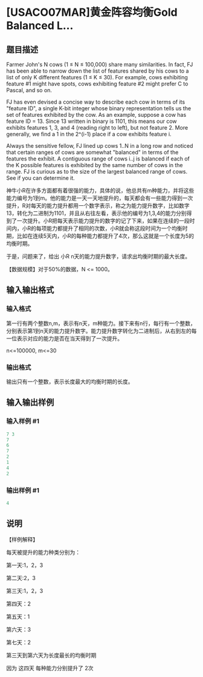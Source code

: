 # [USACO07MAR]黄金阵容均衡Gold Balanced L…

## 题目描述

Farmer John's N cows (1 ≤ N ≤ 100,000) share many similarities. In fact, FJ has been able to narrow down the list of features shared by his cows to a list of only K different features (1 ≤ K ≤ 30). For example, cows exhibiting feature #1 might have spots, cows exhibiting feature #2 might prefer C to Pascal, and so on.

FJ has even devised a concise way to describe each cow in terms of its "feature ID", a single K-bit integer whose binary representation tells us the set of features exhibited by the cow. As an example, suppose a cow has feature ID = 13. Since 13 written in binary is 1101, this means our cow exhibits features 1, 3, and 4 (reading right to left), but not feature 2. More generally, we find a 1 in the 2^(i-1) place if a cow exhibits feature i.

Always the sensitive fellow, FJ lined up cows 1..N in a long row and noticed that certain ranges of cows are somewhat "balanced" in terms of the features the exhibit. A contiguous range of cows i..j is balanced if each of the K possible features is exhibited by the same number of cows in the range. FJ is curious as to the size of the largest balanced range of cows. See if you can determine it.

神牛小R在许多方面都有着很强的能力，具体的说，他总共有m种能力，并将这些能力编号为1到m。他的能力是一天一天地提升的，每天都会有一些能力得到一次提升，R对每天的能力提升都用一个数字表示，称之为能力提升数字，比如数字13，转化为二进制为1101，并且从右往左看，表示他的编号为1,3,4的能力分别得到了一次提升。小R把每天表示能力提升的数字的记了下来，如果在连续的一段时间内，小R的每项能力都提升了相同的次数，小R就会称这段时间为一个均衡时期，比如在连续5天内，小R的每种能力都提升了4次，那么这就是一个长度为5的均衡时期。

于是，问题来了，给出 小R n天的能力提升数字，请求出均衡时期的最大长度。

【数据规模】对于50%的数据，N <= 1000。

## 输入输出格式

### 输入格式

第一行有两个整数n,m，表示有n天，m种能力。接下来有n行，每行有一个整数，分别表示第1到n天的能力提升数字。能力提升数字转化为二进制后，从右到左的每一位表示对应的能力是否在当天得到了一次提升。

n<=100000, m<=30

### 输出格式

输出只有一个整数，表示长度最大的均衡时期的长度。

## 输入输出样例

### 输入样例 #1

```cpp
7 3
7
6
7
2
1
4
2

```
### 输出样例 #1

```cpp
4

```
## 说明

【样例解释】

每天被提升的能力种类分别为：

第一天:1，2，3

第二天:2，3

第三天:1，2，3

第四天：2

第五天：1

第六天：3

第七天：2

第三天到第六天为长度最长的均衡时期

因为 这四天 每种能力分别提升了 2次

